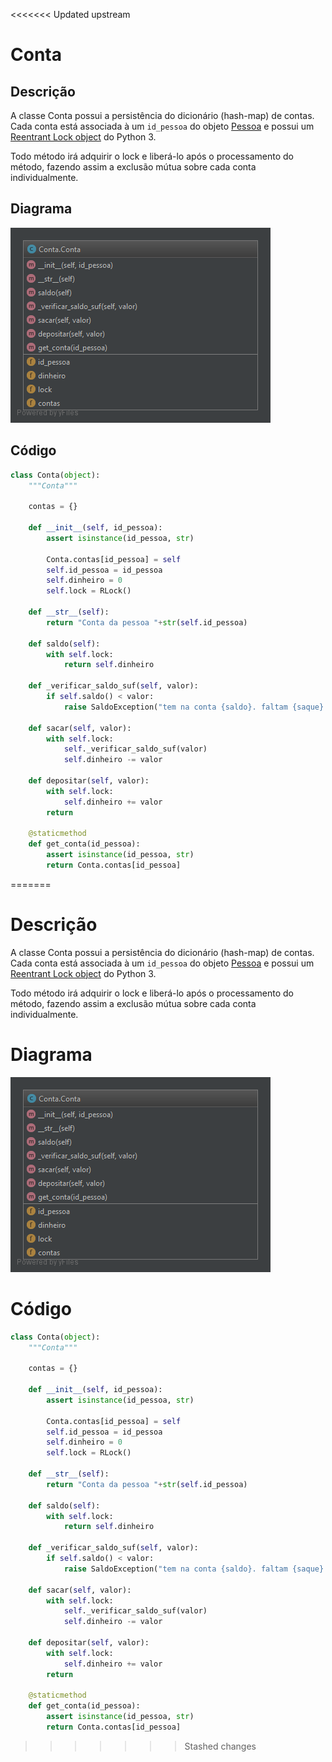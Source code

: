<<<<<<< Updated upstream
# Conta

## Descrição

A classe Conta possui a persistência do dicionário \(hash-map\) de contas. Cada conta está associada à um `id_pessoa` do objeto [Pessoa](/doc/implementacao/pessoa.md) e possui um [Reentrant Lock object](https://docs.python.org/3/library/threading.html#threading.RLock) do Python 3.

Todo método irá adquirir o lock e liberá-lo após o processamento do método, fazendo assim a exclusão mútua sobre cada conta individualmente.

## Diagrama

![](/doc/img/conta.png)

## Código

```py
class Conta(object):
    """Conta"""

    contas = {}

    def __init__(self, id_pessoa):
        assert isinstance(id_pessoa, str)

        Conta.contas[id_pessoa] = self
        self.id_pessoa = id_pessoa
        self.dinheiro = 0
        self.lock = RLock()

    def __str__(self):
        return "Conta da pessoa "+str(self.id_pessoa)

    def saldo(self):
        with self.lock:
            return self.dinheiro

    def _verificar_saldo_suf(self, valor):
        if self.saldo() < valor:
            raise SaldoException("tem na conta {saldo}. faltam {saque} para sacar {valor}".format(saldo=self.saldo(), saque=valor-self.saldo(), valor=valor))

    def sacar(self, valor):
        with self.lock:
            self._verificar_saldo_suf(valor)
            self.dinheiro -= valor

    def depositar(self, valor):
        with self.lock:
            self.dinheiro += valor
        return

    @staticmethod
    def get_conta(id_pessoa):
        assert isinstance(id_pessoa, str)
        return Conta.contas[id_pessoa]
```



=======
# Descrição

A classe Conta possui a persistência do dicionário \(hash-map\) de contas. Cada conta está associada à um `id_pessoa` do objeto [Pessoa](/doc/implementacao/pessoa.md) e possui um [Reentrant Lock object](https://docs.python.org/3/library/threading.html#threading.RLock) do Python 3.

Todo método irá adquirir o lock e liberá-lo após o processamento do método, fazendo assim a exclusão mútua sobre cada conta individualmente.

# Diagrama

![](/doc/img/conta.png)

# Código

```py
class Conta(object):
    """Conta"""

    contas = {}

    def __init__(self, id_pessoa):
        assert isinstance(id_pessoa, str)

        Conta.contas[id_pessoa] = self
        self.id_pessoa = id_pessoa
        self.dinheiro = 0
        self.lock = RLock()

    def __str__(self):
        return "Conta da pessoa "+str(self.id_pessoa)

    def saldo(self):
        with self.lock:
            return self.dinheiro

    def _verificar_saldo_suf(self, valor):
        if self.saldo() < valor:
            raise SaldoException("tem na conta {saldo}. faltam {saque} para sacar {valor}".format(saldo=self.saldo(), saque=valor-self.saldo(), valor=valor))

    def sacar(self, valor):
        with self.lock:
            self._verificar_saldo_suf(valor)
            self.dinheiro -= valor

    def depositar(self, valor):
        with self.lock:
            self.dinheiro += valor
        return

    @staticmethod
    def get_conta(id_pessoa):
        assert isinstance(id_pessoa, str)
        return Conta.contas[id_pessoa]
```



>>>>>>> Stashed changes
